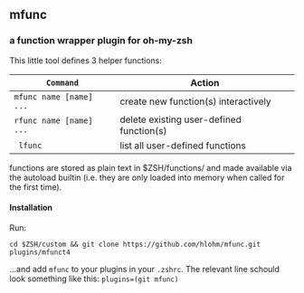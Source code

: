 ## mfunc
### a function wrapper plugin for oh-my-zsh

This little tool defines 3 helper functions:

| `Command`               | Action
|-------------------------|----------------------------------------
| `mfunc name [name] ...` | create new function(s) interactively
| `rfunc name [name] ...` | delete existing user-defined function(s)
| ` lfunc`                | list all user-defined functions

functions are stored as plain text in $ZSH/functions/ and made available via
the autoload builtin (i.e. they are only loaded into memory when called for the
first time).

#### Installation

Run:

`cd $ZSH/custom && git clone https://github.com/hlohm/mfunc.git plugins/mfunct4`

...and add `mfunc` to your plugins in your `.zshrc`. The relevant line schould
look something like this:
`plugins=(git mfunc)`
